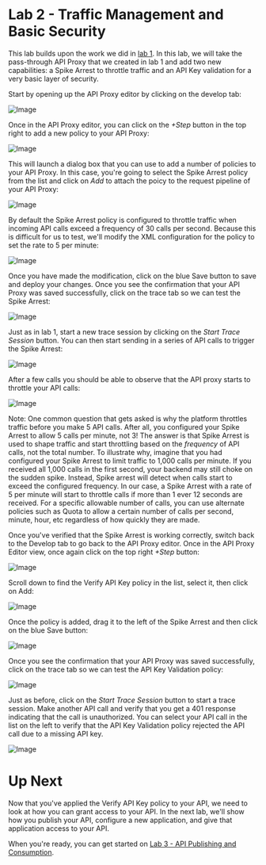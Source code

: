 # Lab 2 - Traffic Management and Basic Security

This lab builds upon the work we did in [lab 1](lab1.md). In this lab, we will take the pass-through API Proxy that we created in lab 1 and add two new capabilities: a Spike Arrest to throttle traffic and an API Key validation for a very basic layer of security.

Start by opening up the API Proxy editor by clicking on the develop tab:

![Image](images/orders-proxy-trace-tab-4.png)

Once in the API Proxy editor, you can click on the *+Step* button in the top right to add a new policy to your API Proxy:

![Image](images/orders-proxy-editor.png)

This will launch a dialog box that you can use to add a number of policies to your API Proxy. In this case, you're going to select the Spike Arrest policy from the list and click on *Add* to attach the poicy to the request pipeline of your API Proxy:

![Image](images/orders-proxy-editor-policies.png)

By default the Spike Arrest policy is configured to throttle traffic when incoming API calls exceed a frequency of 30 calls per second. Because this is difficult for us to test, we'll modify the XML configuration for the policy to set the rate to 5 per minute:

![Image](images/orders-proxy-editor-spike.png)

Once you have made the modification, click on the blue Save button to save and deploy your changes. Once you see the confirmation that your API Proxy was saved successfully, click on the trace tab so we can test the Spike Arrest:

![Image](images/orders-proxy-editor-spike-trace.png)

Just as in lab 1, start a new trace session by clicking on the *Start Trace Session* button. You can then start sending in a series of API calls to trigger the Spike Arrest:

![Image](images/orders-proxy-spike-trace-1.png)

After a few calls you should be able to observe that the API proxy starts to throttle your API calls:

![Image](images/orders-proxy-spike-trace-2.png)

Note: One common question that gets asked is why the platform throttles traffic before you make 5 API calls. After all, you configured your Spike Arrest to allow 5 calls per minute, not 3! The answer is that Spike Arrest is used to shape traffic and start throttling based on the *frequency* of API calls, not the total number. To illustrate why, imagine that you had configured your Spike Arrest to limit traffic to 1,000 calls per minute. If you received all 1,000 calls in the first second, your backend may still choke on the sudden spike. Instead, Spike arrest will detect when calls start to exceed the configured frequency. In our case, a Spike Arrest with a rate of 5 per minute will start to throttle calls if more than 1 ever 12 seconds are received. For a specific allowable number of calls, you can use alternate policies such as Quota to allow a certain number of calls per second, minute, hour, etc regardless of how quickly they are made. 

Once you've verified that the Spike Arrest is working correctly, switch back to the Develop tab to go back to the API Proxy editor. Once in the API Proxy Editor view, once again click on the top right *+Step* button:

![Image](images/orders-apikey-editor-1.png)

Scroll down to find the Verify API Key policy in the list, select it, then click on Add:

![Image](images/orders-apikey-editor-2.png)

Once the policy is added, drag it to the left of the Spike Arrest and then click on the blue Save button:

![Image](images/orders-apikey-editor-3.png)

Once you see the confirmation that your API Proxy was saved successfully, click on the trace tab so we can test the API Key Validation policy:

![Image](images/orders-apikey-editor-4.png)

Just as before, click on the *Start Trace Session* button to start a trace session. Make another API call and verify that you get a 401 response indicating that the call is unauthorized. You can select your API call in the list on the left to verify that the API Key Validation policy rejected the API call due to a missing API key.

![Image](images/orders-apikey-trace-1.png)

# Up Next

Now that you've applied the Verify API Key policy to your API, we need to look at how you can grant access to your API. In the next lab, we'll show how you publish your API, configure a new application, and give that application access to your API. 

When you're ready, you can get started on [Lab 3 - API Publishing and Consumption](lab3.md).